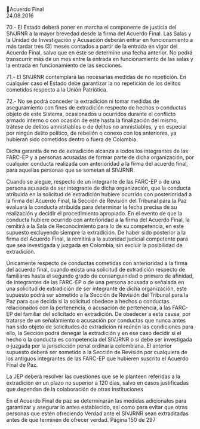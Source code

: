 Acuerdo Final  
24.08.2016  

70.- El Estado deberá poner en marcha el componente de justicia del SIVJRNR a la mayor brevedad desde 
la  firma  del  Acuerdo  Final.  Las  Salas  y  la  Unidad  de  Investigación  y  Acusación  deberán  entrar  en 
funcionamiento a más tardar tres (3) meses contados a partir de la entrada en vigor del Acuerdo Final, 
salvo que en este se determine una fecha anterior. No podrá transcurrir más de un mes entre la entrada 
en funcionamiento de las salas y la entrada en funcionamiento de las secciones. 
 
71.- El SIVJRNR contemplará las necesarias medidas de no repetición. En cualquier caso el Estado debe 
garantizar la no repetición de los delitos cometidos respecto a la Unión Patriótica. 
 
72.- No se podrá conceder la extradición ni tomar medidas de aseguramiento con fines de extradición 
respecto  de  hechos  o  conductas  objeto  de  este  Sistema,  ocasionados  u  ocurridos  durante  el  conflicto 
armado interno o con ocasión de este hasta la finalización del mismo, trátese de delitos amnistiables o de 
delitos no amnistiables, y en especial por ningún delito político, de rebelión o conexo con los anteriores, 
ya hubieran sido cometidos dentro o fuera de Colombia. 
 
Dicha garantía de no de extradición alcanza a todos los integrantes de las FARC-EP y a personas acusadas 
de formar parte de dicha organización, por cualquier conducta realizada con anterioridad a la firma del 
acuerdo final, para aquellas personas que se sometan al SIVJRNR.  
 
Cuando se alegue, respecto de un integrante de las FARC-EP o de una persona acusada de ser integrante 
de  dicha  organización,  que  la  conducta  atribuida  en  la  solicitud  de  extradición  hubiere  ocurrido  con 
posterioridad  a  la  firma  del  Acuerdo  Final,  la  Sección  de  Revisión  del  Tribunal  para  la  Paz  evaluará  la 
conducta  atribuida  para  determinar  la  fecha  precisa  de  su  realización  y  decidir  el  procedimiento 
apropiado. En el evento de que la conducta hubiere ocurrido con anterioridad a la firma del Acuerdo Final, 
la remitirá a la Sala de Reconocimiento para lo de su competencia, en este supuesto excluyendo siempre 
la  extradición.  De  haber  sido  posterior  a  la  firma  del  Acuerdo  Final,  la  remitirá  a  la  autoridad  judicial 
competente para que sea investigada y juzgada en Colombia, sin excluir la posibilidad de extradición. 
 
Únicamente respecto de conductas cometidas con anterioridad a la firma del acuerdo final, cuando exista 
una solicitud de extradición respecto de familiares hasta el segundo grado de consanguinidad o primero 
de  afinidad,  de  integrantes  de  las  FARC-EP  o  de  una  persona  acusada  o  señalada  en  una  solicitud  de 
extradición de ser integrante de dicha organización, este supuesto podrá ser sometido a la Sección de 
Revisión del Tribunal para la Paz para que decida si la solicitud obedece a hechos o conductas relacionados 
con la pertenencia, o acusación de pertenencia, a las FARC-EP del familiar del solicitado en extradición. 
De obedecer a esta causa, por tratarse de un señalamiento o acusación por conductas que nunca antes 
han sido objeto de solicitudes de extradición ni reúnen las condiciones para ello, la Sección podrá denegar 
la extradición y en ese caso decidir si el hecho o la conducta es competencia del SIVJRNR o si debe ser 
investigada  o  juzgada  por  la  jurisdicción  penal  ordinaria  colombiana.  El  anterior  supuesto  deberá  ser 
sometido a la Sección de Revisión por cualquiera de los antiguos integrantes de las FARC-EP que hubieren 
suscrito el Acuerdo Final de Paz. 
 
La JEP deberá resolver las cuestiones que se le planteen referidas a la extradición en un plazo no superior 
a 120 días, salvo en casos justificadas que dependan de la colaboración de otras instituciones 
 
En el Acuerdo Final de paz se determinarán las medidas adicionales para garantizar y asegurar lo antes 
establecido, así como para evitar que otras personas que estén ofreciendo Verdad ante el SIVJRNR sean 
extraditadas antes de que terminen de ofrecer verdad. 
Página 150 de 297 
 

